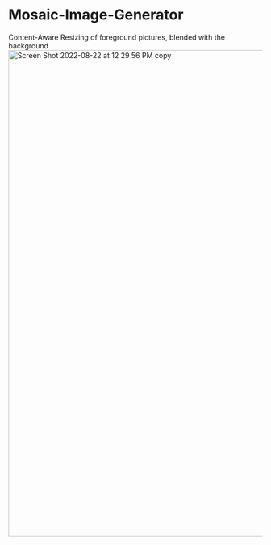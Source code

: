 # Mosaic-Image-Generator
Content-Aware Resizing of foreground pictures, blended with the background
<img width="964" alt="Screen Shot 2022-08-22 at 12 29 56 PM copy" src="https://user-images.githubusercontent.com/90226566/194581817-42c4be20-d645-42a4-814f-20927f0277d1.png">
